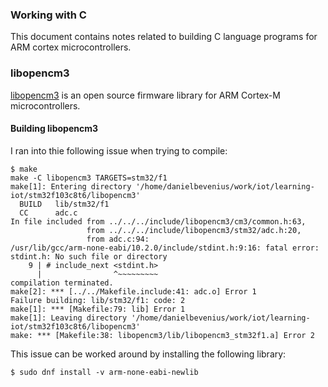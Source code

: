 ### Working with C
This document contains notes related to building C language programs for
ARM cortex microcontrollers.

### libopencm3
[libopencm3](https://github.com/libopencm3/libopencm3) is an open source
firmware library for ARM Cortex-M microcontrollers.

#### Building libopencm3
I ran into thie following issue when trying to compile:
```console
$ make
make -C libopencm3 TARGETS=stm32/f1
make[1]: Entering directory '/home/danielbevenius/work/iot/learning-iot/stm32f103c8t6/libopencm3'
  BUILD   lib/stm32/f1
  CC      adc.c
In file included from ../../../include/libopencm3/cm3/common.h:63,
                 from ../../../include/libopencm3/stm32/adc.h:20,
                 from adc.c:94:
/usr/lib/gcc/arm-none-eabi/10.2.0/include/stdint.h:9:16: fatal error: stdint.h: No such file or directory
    9 | # include_next <stdint.h>
      |                ^~~~~~~~~~
compilation terminated.
make[2]: *** [../../Makefile.include:41: adc.o] Error 1
Failure building: lib/stm32/f1: code: 2
make[1]: *** [Makefile:79: lib] Error 1
make[1]: Leaving directory '/home/danielbevenius/work/iot/learning-iot/stm32f103c8t6/libopencm3'
make: *** [Makefile:38: libopencm3/lib/libopencm3_stm32f1.a] Error 2
```
This issue can be worked around by installing the following library:
```console
$ sudo dnf install -v arm-none-eabi-newlib
```
